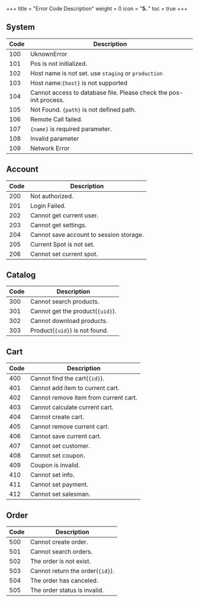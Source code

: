 +++
title = "Error Code Description"
weight = 0
icon = "<b>5. </b>"
toc = true
+++


## System

|Code|Description|
|---|---|
|100|UknownError|
|101|Pos is not initialized.|
|102|Host name is not set. use `staging` or `production`|
|103|Host name:`{host}` is not supported|
|104|Cannot access to database file. Please check the pos-init process.|
|105|Not Found. `{path}` is not defined path.|
|106|Remote Call failed.|
|107|`{name}` is required parameter.|
|108|Invalid parameter|
|109|Network Error|

## Account

|Code|Description|
|---|---|
|200|Not authorized.|
|201|Login Failed.|
|202|Cannot get current user.|
|203|Cannot get settings.|
|204|Cannot save account to session storage.|
|205|Current Spot is not set.|
|206|Cannot set current spot.|

## Catalog

|Code|Description|
|---|---|
|300|Cannot search products.|
|301|Cannot get the product(`{uid}`).|
|302|Cannot download products.|
|303|Product(`{uid}`) is not found.|

## Cart

|Code|Description|
|---|---|
|400|Cannot find the cart(`{id}`).|
|401|Cannot add item to current cart.|
|402|Cannot remove item from current cart.|
|403|Cannot calculate current cart.|
|404|Cannot create cart.|
|405|Cannot remove current cart.|
|406|Cannot save current cart.|
|407|Cannot set customer.|
|408|Cannot set coupon.|
|409|Coupon is invalid.|
|410|Cannot set info.|
|411|Cannot set payment.|
|412|Cannot set salesman.|

## Order

|Code|Description|
|---|---|
|500|Cannot create order.|
|501|Cannot search orders.|
|502|The order is not exist.|
|503|Cannot return the order(`{id}`).|
|504|The order has canceled.|
|505|The order status is invalid.|

